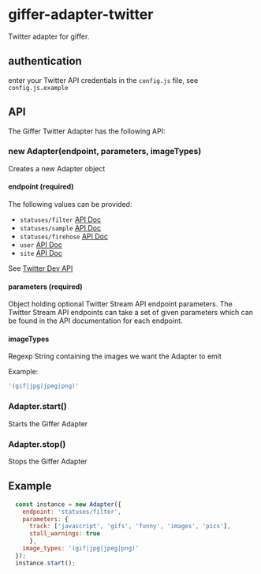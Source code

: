 # giffer-adapter-twitter

Twitter adapter for giffer.

## authentication

enter your Twitter API credentials in the `config.js` file, see `config.js.example` 

## API

The Giffer Twitter Adapter has the following API:

### new Adapter(endpoint, parameters, imageTypes)

Creates a new Adapter object

#### endpoint (required)

The following values can be provided:

 * `statuses/filter` [API Doc](https://dev.twitter.com/streaming/reference/post/statuses/filter)
 * `statuses/sample` [API Doc](https://dev.twitter.com/streaming/reference/get/statuses/sample)
 * `statuses/firehose` [API Doc](https://dev.twitter.com/streaming/reference/get/statuses/firehose)
 * `user` [API Doc](https://dev.twitter.com/streaming/reference/get/user)
 * `site` [API Doc](https://dev.twitter.com/streaming/reference/get/site)

 See [Twitter Dev API](https://dev.twitter.com/streaming/public)

#### parameters (required)

Object holding optional Twitter Stream API endpoint parameters. The Twitter 
Stream API endpoints can take a set of given parameters which can be found in
the API documentation for each endpoint.

#### imageTypes

Regexp String containing the images we want the Adapter to emit

Example:

```js
'(gif|jpg|jpeg|png)'
```

### Adapter.start()

Starts the Giffer Adapter

### Adapter.stop()

Stops the Giffer Adapter


## Example

```js
  const instance = new Adapter({
    endpoint: 'statuses/filter',
    parameters: {
      track: ['javascript', 'gifs', 'funny', 'images', 'pics'],
      stall_warnings: true
      },
    image_types: '(gif|jpg|jpeg|png)'
  });
  instance.start();
```